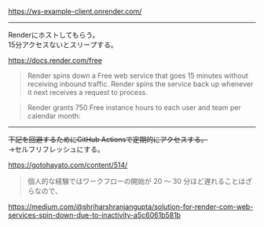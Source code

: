 https://ws-example-client.onrender.com/

---

Renderにホストしてもらう。  
15分アクセスないとスリープする。

https://docs.render.com/free

> Render spins down a Free web service that goes 15 minutes without receiving inbound traffic. Render spins the service back up whenever it next receives a request to process.

> Render grants 750 Free instance hours to each user and team per calendar month:

---

~~下記を回避するためにGitHub Actionsで定期的にアクセスする。~~  
→セルフリフレッシュにする。

https://gotohayato.com/content/514/
> 個人的な経験ではワークフローの開始が 20 〜 30 分ほど遅れることはざらなので、

https://medium.com/@shriharshranjangupta/solution-for-render-com-web-services-spin-down-due-to-inactivity-a5c6061b581b